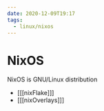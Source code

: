 ```yaml
---
date: 2020-12-09T19:17
tags:
  - linux/nixos
---
```


# NixOS
NixOS is GNU/Linux distribution

* [[[nixFlake]]]
* [[[nixOverlays]]]
